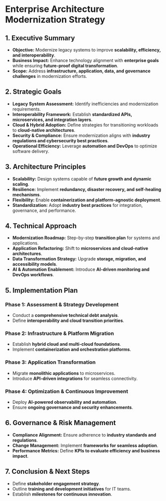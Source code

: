 
# Enterprise Architecture Modernization Strategy

## 1. Executive Summary
- **Objective:** Modernize legacy systems to improve **scalability, efficiency, and interoperability**.
- **Business Impact:** Enhance technology alignment with **enterprise goals** while ensuring **future-proof digital transformation**.
- **Scope:** Address **infrastructure, application, data, and governance challenges** in modernization efforts.

## 2. Strategic Goals
- **Legacy System Assessment:** Identify inefficiencies and modernization requirements.
- **Interoperability Framework:** Establish **standardized APIs, microservices, and integration layers**.
- **Cloud & Hybrid Adoption:** Define strategies for transitioning workloads to **cloud-native architectures**.
- **Security & Compliance:** Ensure modernization aligns with **industry regulations and cybersecurity best practices**.
- **Operational Efficiency:** Leverage **automation and DevOps** to optimize software delivery.

## 3. Architecture Principles
- **Scalability:** Design systems capable of **future growth and dynamic scaling**.
- **Resilience:** Implement **redundancy, disaster recovery, and self-healing mechanisms**.
- **Flexibility:** Enable **containerization and platform-agnostic deployment**.
- **Standardization:** Adopt **industry best practices** for integration, governance, and performance.

## 4. Technical Approach
- **Modernization Roadmap:** Step-by-step **transition plan** for systems and applications.
- **Application Refactoring:** Shift to **microservices and cloud-native architectures**.
- **Data Transformation Strategy:** Upgrade **storage, migration, and accessibility models**.
- **AI & Automation Enablement:** Introduce **AI-driven monitoring and DevOps workflows**.

## 5. Implementation Plan

### **Phase 1: Assessment & Strategy Development**
- Conduct a **comprehensive technical debt analysis**.
- Define **interoperability and cloud transition priorities**.

### **Phase 2: Infrastructure & Platform Migration**
- Establish **hybrid cloud and multi-cloud foundations**.
- Implement **containerization and orchestration platforms**.

### **Phase 3: Application Transformation**
- Migrate **monolithic applications** to microservices.
- Introduce **API-driven integrations** for seamless connectivity.

### **Phase 4: Optimization & Continuous Improvement**
- Deploy **AI-powered observability and automation**.
- Ensure **ongoing governance and security enhancements**.

## 6. Governance & Risk Management
- **Compliance Alignment:** Ensure adherence to **industry standards and regulations**.
- **Change Management:** Implement **frameworks for seamless adoption**.
- **Performance Metrics:** Define **KPIs to evaluate efficiency and business impact**.

## 7. Conclusion & Next Steps
- Define **stakeholder engagement strategy**.
- Outline **training and development initiatives** for IT teams.
- Establish **milestones for continuous innovation**.
